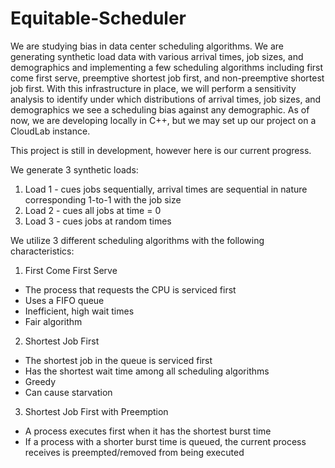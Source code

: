 # Equitable-Scheduler

We are studying bias in data center scheduling algorithms. We are generating synthetic load data with various arrival times, job sizes, and demographics and implementing a few scheduling algorithms including first come first serve, preemptive shortest job first, and non-preemptive shortest job first. With this infrastructure in place, we will perform a sensitivity analysis to identify under which distributions of arrival times, job sizes, and demographics we see a scheduling bias against any demographic. As of now, we are developing locally in C++, but we may set up our project on a CloudLab instance.

This project is still in development, however here is our current progress.

We generate 3 synthetic loads:
1. Load 1 - cues jobs sequentially, arrival times are sequential in nature corresponding 1-to-1 with the job size
2. Load 2 - cues all jobs at time = 0
3. Load 3 - cues jobs at random times

We utilize 3 different scheduling algorithms with the following characteristics:
1. First Come First Serve
- The process that requests the CPU is serviced first
- Uses a FIFO queue
- Inefficient, high wait times
- Fair algorithm
2. Shortest Job First
- The shortest job in the queue is serviced first
- Has the shortest wait time among all scheduling algorithms
- Greedy
- Can cause starvation
3. Shortest Job First with Preemption
- A process executes first when it has the shortest burst time
- If a process with a shorter burst time is queued, the current process receives is preempted/removed from being executed